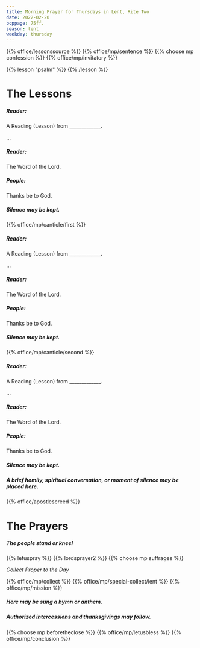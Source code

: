 ```yaml
---
title: Morning Prayer for Thursdays in Lent, Rite Two
date: 2022-02-20
bcppage: 75ff.
season: lent
weekday: thursday
---
```


{{% office/lessonssource %}}
{{% office/mp/sentence %}}
{{% choose mp confession %}}
{{% office/mp/invitatory  %}}

{{% lesson "psalm" %}}
{{% /lesson %}}

# The Lessons
##### Reader:
A Reading (Lesson) from _____________.

...

##### Reader:
The Word of the Lord.

##### **People:**
Thanks be to God.

##### Silence may be kept.

{{% office/mp/canticle/first %}}
##### Reader:
A Reading (Lesson) from _____________.

...

##### Reader:
The Word of the Lord.

##### **People:**
Thanks be to God.

##### Silence may be kept.

{{% office/mp/canticle/second %}}

##### Reader:
A Reading (Lesson) from _____________.

...

##### Reader:
The Word of the Lord.

##### **People:**
Thanks be to God.

##### Silence may be kept.

##### A brief homily, spiritual conversation, or moment of silence may be placed here.


{{% office/apostlescreed %}}

# The Prayers

##### The people stand or kneel
{{% letuspray %}}
{{% lordsprayer2 %}}
{{% choose mp suffrages %}}

_Collect Proper to the Day_

{{% office/mp/collect %}}
{{% office/mp/special-collect/lent %}}
{{% office/mp/mission %}}

##### Here may be sung a hymn or anthem.

##### Authorized intercessions and thanksgivings may follow.

{{% choose mp beforetheclose %}}
{{% office/mp/letusbless %}}
{{% office/mp/conclusion %}}
